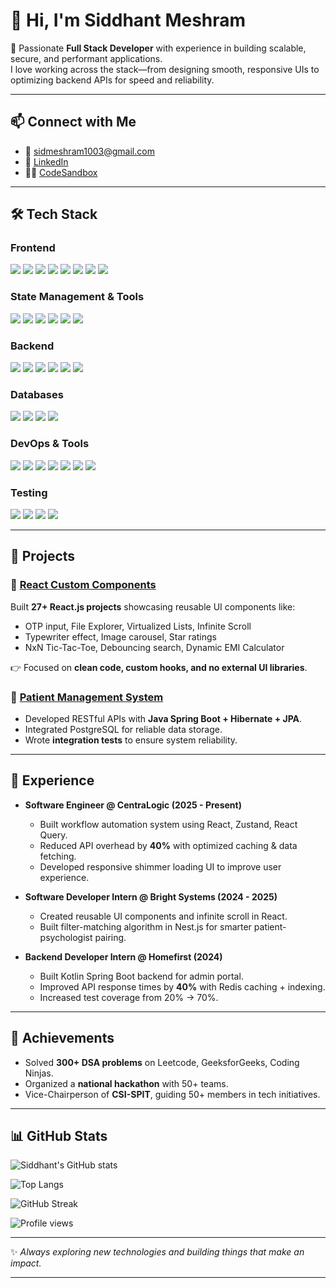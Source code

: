 # 👋 Hi, I'm Siddhant Meshram  

🚀 Passionate **Full Stack Developer** with experience in building scalable, secure, and performant applications.  
I love working across the stack—from designing smooth, responsive UIs to optimizing backend APIs for speed and reliability.  

---

## 📫 Connect with Me  
- 📧 [sidmeshram1003@gmail.com](mailto:sidmeshram1003@gmail.com)  
- 💼 [LinkedIn](https://www.linkedin.com/in/siddhant-meshram-a6a077194/)  
- 🧑‍💻 [CodeSandbox](https://codesandbox.io/u/sidmeshram1003)  

---

## 🛠️ Tech Stack  

### **Frontend**
<p>
  <img src="https://img.shields.io/badge/React-20232A?style=for-the-badge&logo=react&logoColor=61DAFB"/>
  <img src="https://img.shields.io/badge/Next.js-000000?style=for-the-badge&logo=nextdotjs&logoColor=white"/>
  <img src="https://img.shields.io/badge/Angular-DD0031?style=for-the-badge&logo=angular&logoColor=white"/>
  <img src="https://img.shields.io/badge/TypeScript-007ACC?style=for-the-badge&logo=typescript&logoColor=white"/>
  <img src="https://img.shields.io/badge/JavaScript-F7DF1E?style=for-the-badge&logo=javascript&logoColor=black"/>
  <img src="https://img.shields.io/badge/HTML5-E34F26?style=for-the-badge&logo=html5&logoColor=white"/>
  <img src="https://img.shields.io/badge/CSS3-1572B6?style=for-the-badge&logo=css3&logoColor=white"/>
  <img src="https://img.shields.io/badge/Tailwind_CSS-38B2AC?style=for-the-badge&logo=tailwind-css&logoColor=white"/>
</p>

### **State Management & Tools**
<p>
  <img src="https://img.shields.io/badge/Redux-593D88?style=for-the-badge&logo=redux&logoColor=white"/>
  <img src="https://img.shields.io/badge/Zustand-000000?style=for-the-badge&logoColor=white"/>
  <img src="https://img.shields.io/badge/React_Query-FF4154?style=for-the-badge&logo=reactquery&logoColor=white"/>
  <img src="https://img.shields.io/badge/Webpack-8DD6F9?style=for-the-badge&logo=webpack&logoColor=black"/>
  <img src="https://img.shields.io/badge/Vite-646CFF?style=for-the-badge&logo=vite&logoColor=white"/>
  <img src="https://img.shields.io/badge/Parcel-FF4D00?style=for-the-badge&logo=parcel&logoColor=white"/>
</p>

### **Backend**
<p>
  <img src="https://img.shields.io/badge/Node.js-43853D?style=for-the-badge&logo=node.js&logoColor=white"/>
  <img src="https://img.shields.io/badge/Express.js-404D59?style=for-the-badge"/>
  <img src="https://img.shields.io/badge/Nest.js-E0234E?style=for-the-badge&logo=nestjs&logoColor=white"/>
  <img src="https://img.shields.io/badge/Java-ED8B00?style=for-the-badge&logo=java&logoColor=white"/>
  <img src="https://img.shields.io/badge/Spring-6DB33F?style=for-the-badge&logo=spring&logoColor=white"/>
  <img src="https://img.shields.io/badge/Kotlin-0095D5?style=for-the-badge&logo=kotlin&logoColor=white"/>
</p>

### **Databases**
<p>
  <img src="https://img.shields.io/badge/MySQL-005C84?style=for-the-badge&logo=mysql&logoColor=white"/>
  <img src="https://img.shields.io/badge/PostgreSQL-316192?style=for-the-badge&logo=postgresql&logoColor=white"/>
  <img src="https://img.shields.io/badge/Redis-DC382D?style=for-the-badge&logo=redis&logoColor=white"/>
  <img src="https://img.shields.io/badge/MongoDB-4EA94B?style=for-the-badge&logo=mongodb&logoColor=white"/>
</p>

### **DevOps & Tools**
<p>
  <img src="https://img.shields.io/badge/AWS_S3-232F3E?style=for-the-badge&logo=amazonaws&logoColor=white"/>
  <img src="https://img.shields.io/badge/Azure_DevOps-0078D7?style=for-the-badge&logo=azuredevops&logoColor=white"/>
  <img src="https://img.shields.io/badge/Docker-2496ED?style=for-the-badge&logo=docker&logoColor=white"/>
  <img src="https://img.shields.io/badge/Git-F05032?style=for-the-badge&logo=git&logoColor=white"/>
  <img src="https://img.shields.io/badge/GitHub-181717?style=for-the-badge&logo=github&logoColor=white"/>
  <img src="https://img.shields.io/badge/Maven-C71A36?style=for-the-badge&logo=apachemaven&logoColor=white"/>
  <img src="https://img.shields.io/badge/Gradle-02303A?style=for-the-badge&logo=gradle&logoColor=white"/>
</p>

### **Testing**
<p>
  <img src="https://img.shields.io/badge/Jest-C21325?style=for-the-badge&logo=jest&logoColor=white"/>
  <img src="https://img.shields.io/badge/JUnit-25A162?style=for-the-badge&logo=junit5&logoColor=white"/>
  <img src="https://img.shields.io/badge/Mockito-5A20CB?style=for-the-badge&logoColor=white"/>
  <img src="https://img.shields.io/badge/REST%20Assured-000000?style=for-the-badge&logoColor=white"/>
</p>

---

## 📂 Projects  

### 🔹 [React Custom Components](https://codesandbox.io/u/sidmeshram1003)  
Built **27+ React.js projects** showcasing reusable UI components like:  
- OTP input, File Explorer, Virtualized Lists, Infinite Scroll  
- Typewriter effect, Image carousel, Star ratings  
- NxN Tic-Tac-Toe, Debouncing search, Dynamic EMI Calculator  

👉 Focused on **clean code, custom hooks, and no external UI libraries**.  

### 🔹 [Patient Management System](https://github.com/sid1003/java-spring-microservices)  
- Developed RESTful APIs with **Java Spring Boot + Hibernate + JPA**.  
- Integrated PostgreSQL for reliable data storage.  
- Wrote **integration tests** to ensure system reliability.  

---

## 💼 Experience  

- **Software Engineer @ CentraLogic (2025 - Present)**  
  - Built workflow automation system using React, Zustand, React Query.  
  - Reduced API overhead by **40%** with optimized caching & data fetching.  
  - Developed responsive shimmer loading UI to improve user experience.  

- **Software Developer Intern @ Bright Systems (2024 - 2025)**  
  - Created reusable UI components and infinite scroll in React.  
  - Built filter-matching algorithm in Nest.js for smarter patient-psychologist pairing.  

- **Backend Developer Intern @ Homefirst (2024)**  
  - Built Kotlin Spring Boot backend for admin portal.  
  - Improved API response times by **40%** with Redis caching + indexing.  
  - Increased test coverage from 20% → 70%.  

---

## 🎯 Achievements  
- Solved **300+ DSA problems** on Leetcode, GeeksforGeeks, Coding Ninjas.  
- Organized a **national hackathon** with 50+ teams.  
- Vice-Chairperson of **CSI-SPIT**, guiding 50+ members in tech initiatives.  

---

## 📊 GitHub Stats  

![Siddhant's GitHub stats](https://github-readme-stats.vercel.app/api?username=sid1003&show_icons=true&theme=tokyonight)  

![Top Langs](https://github-readme-stats.vercel.app/api/top-langs/?username=sid1003&layout=compact&theme=tokyonight)  

![GitHub Streak](https://github-readme-streak-stats.herokuapp.com/?user=sid1003&theme=tokyonight)  

![Profile views](https://komarev.com/ghpvc/?username=sid1003&color=blueviolet)  

---

✨ *Always exploring new technologies and building things that make an impact.* 

---


 
